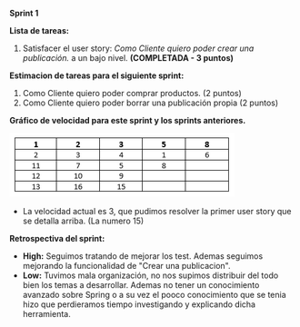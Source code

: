**Sprint 1**

**Lista de tareas:**
1. Satisfacer el user story: *Como Cliente quiero poder crear una publicación.* a un bajo nivel. **(COMPLETADA - 3 puntos)**

**Estimacion de tareas para el siguiente sprint:**
1. Como Cliente quiero poder comprar productos. (2 puntos)
2. Como Cliente quiero poder borrar una publicación propia (2 puntos)

**Gráfico de velocidad para este sprint y los sprints anteriores.**

![Grafico](/Images-Sprint/Grafico.PNG)

* La velocidad actual es 3, que pudimos resolver la primer user story que se detalla arriba. (La numero 15)

**Retrospectiva del sprint:**
* **High:** Seguimos tratando de mejorar los test. Ademas seguimos mejorando la funcionalidad de "Crear una publicacion".
* **Low:** Tuvimos mala organización, no nos supimos distribuir del todo bien los temas a desarrollar. Ademas no tener un conocimiento avanzado sobre Spring o a su vez el pooco conocimiento que se tenia hizo que perdieramos tiempo investigando y explicando dicha herramienta. 
